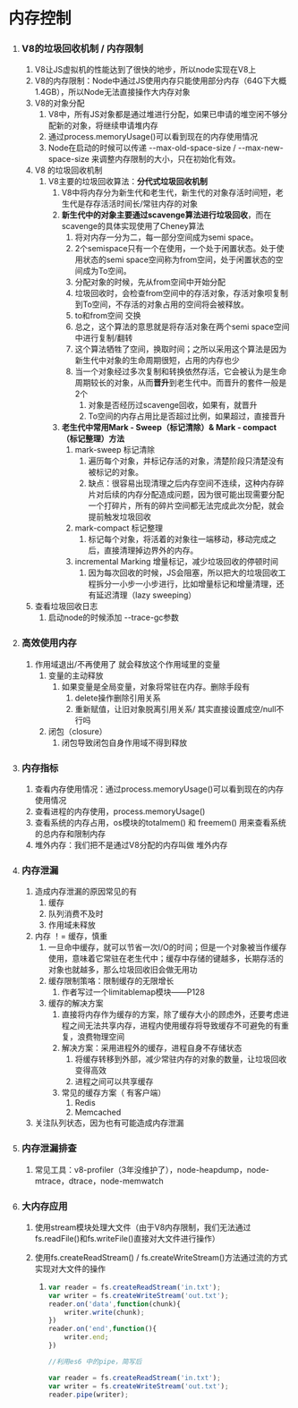 # 内存控制

1. ### V8的垃圾回收机制 / 内存限制

   1. V8让JS虚拟机的性能达到了很快的地步，所以node实现在V8上
   2. V8的内存限制：Node中通过JS使用内存只能使用部分内存（64G下大概1.4GB），所以Node无法直接操作大内存对象
   3. V8的对象分配
      1. V8中，所有JS对象都是通过堆进行分配，如果已申请的堆空闲不够分配新的对象，将继续申请堆内存
      2. 通过process.memoryUsage()可以看到现在的内存使用情况
      3. Node在启动的时候可以传递 --max-old-space-size / --max-new-space-size 来调整内存限制的大小，只在初始化有效。
   4. V8 的垃圾回收机制
      1. V8主要的垃圾回收算法：**分代式垃圾回收机制**
         1. V8中将内存分为新生代和老生代，新生代的对象存活时间短，老生代是存存活活时间长/常驻内存的对象
         2. **新生代中的对象主要通过scavenge算法进行垃圾回收**，而在scavenge的具体实现使用了Cheney算法
            1. 将对内存一分为二，每一部分空间成为semi space。
            2. 2个semispace只有一个在使用，一个处于闲置状态。处于使用状态的semi space空间称为from空间，处于闲置状态的空间成为To空间。
            3. 分配对象的时候，先从from空间中开始分配
            4. 垃圾回收时，会检查from空间中的存活对象，存活对象呗复制到To空间，不存活的对象占用的空间将会被释放。
            5. to和from空间 交换
            6. 总之，这个算法的意思就是将存活对象在两个semi space空间中进行复制/翻转
            7. 这个算法牺牲了空间，换取时间；之所以采用这个算法是因为新生代中对象的生命周期很短，占用的内存也少
            8. 当一个对象经过多次复制和转换依然存活，它会被认为是生命周期较长的对象，从而**晋升**到老生代中。而晋升的套件一般是2个
               1. 对象是否经历过scavenge回收，如果有，就晋升
               2. To空间的内存占用比是否超过比例，如果超过，直接晋升
         3. **老生代中常用Mark - Sweep（标记清除）& Mark - compact（标记整理）方法**
            1. mark-sweep 标记清除
               1. 遍历每个对象，并标记存活的对象，清楚阶段只清楚没有被标记的对象。
               2. 缺点：很容易出现清理之后内存空间不连续，这种内存碎片对后续的内存分配造成问题，因为很可能出现需要分配一个打碎片，所有的碎片空间都无法完成此次分配，就会提前触发垃圾回收
            2. mark-compact 标记整理
               1. 标记每个对象，将活着的对象往一端移动，移动完成之后，直接清理掉边界外的内存。
            3. incremental Marking 增量标记，减少垃圾回收的停顿时间
               1. 因为每次回收的时候，JS会阻塞，所以把大的垃圾回收工程拆分一小步一小步进行，比如增量标记和增量清理，还有延迟清理（lazy sweeping）
   5. 查看垃圾回收日志
      1. 启动node的时候添加 --trace-gc参数

2. ### 高效使用内存

   1. 作用域退出/不再使用了 就会释放这个作用域里的变量
      1. 变量的主动释放
         1. 如果变量是全局变量，对象将常驻在内存。删除手段有
            1. delete操作删除引用关系
            2. 重新赋值，让旧对象脱离引用关系/ 其实直接设置成空/null不行吗
      2. 闭包（closure）
         1. 闭包导致闭包自身作用域不得到释放

3. ### 内存指标

   1. 查看内存使用情况：通过process.memoryUsage()可以看到现在的内存使用情况
   2. 查看进程的内存使用，process.memoryUsage()
   3. 查看系统的内存占用，os模块的totalmem() 和 freemem() 用来查看系统的总内存和限制内存
   4. 堆外内存：我们把不是通过V8分配的内存叫做 堆外内存

4. ### 内存泄漏

   1. 造成内存泄漏的原因常见的有
      1. 缓存
      2. 队列消费不及时
      3. 作用域未释放
   2. 内存 ！=  缓存，慎重
      1. 一旦命中缓存，就可以节省一次I/O的时间；但是一个对象被当作缓存使用，意味着它常驻在老生代中；缓存中存储的键越多，长期存活的对象也就越多，那么垃圾回收旧会做无用功
      2. 缓存限制策咯：限制缓存的无限增长
         1. 作者写过一个limitablemap模块——P128	
      3. 缓存的解决方案
         1. 直接将内存作为缓存的方案，除了缓存大小的顾虑外，还要考虑进程之间无法共享内存，进程内使用缓存将导致缓存不可避免的有重复，浪费物理空间
         2. 解决方案：采用进程外的缓存，进程自身不存储状态
            1. 将缓存转移到外部，减少常驻内存的对象的数量，让垃圾回收变得高效
            2. 进程之间可以共享缓存
         3. 常见的缓存方案（ 有客户端）
            1. Redis
            2. Memcached
   3. 关注队列状态，因为也有可能造成内存泄漏

5. ### 内存泄漏排查

   1. 常见工具：v8-profiler（3年没维护了），node-heapdump，node-mtrace，dtrace，node-memwatch

6. ### 大内存应用

   1. 使用stream模块处理大文件（由于V8内存限制，我们无法通过fs.readFile()和fs.writeFile()直接对大文件进行操作）

   2. 使用fs.createReadStream() / fs.createWriteStream()方法通过流的方式实现对大文件的操作

      1. ```javascript
         var reader = fs.createReadStream('in.txt');
         var writer = fs.createWriteStream('out.txt');
         reader.on('data',function(chunk){
             writer.write(chunk);
         })
         reader.on('end',function(){
             writer.end;
         })

         //利用es6 中的pipe，简写后

         var reader = fs.createReadStream('in.txt');
         var writer = fs.createWriteStream('out.txt');
         reader.pipe(writer);
         ```

         ​








